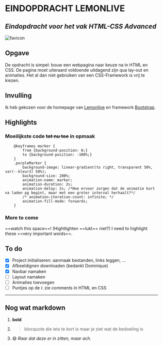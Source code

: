 # EINDOPDRACHT LEMONLIVE #
*Eindopdracht voor het vak HTML-CSS Advanced*
---

![favicon](https://github.com/Amplifiction/EindopdrLemonlive/assets/57922092/cc637708-f2c3-483a-83c4-07f6cb093794)

## Opgave ##
De opdracht is simpel: bouw een webpagina naar keuze na in HTML en CSS. De pagina moet uiteraard voldoende uitdagend zijn qua lay-out en animaties. Het al dan niet gebruiken van een CSS-Framework is vrij te kiezen.

## Invulling ##
Ik heb gekozen voor de homepage van [Lemonlive](https://lemonlive.be/) en framework [Bootstrap](https://getbootstrap.com/).

## Highlights ##
### Moeilijkste code ~~tot nu toe~~ in opmaak ###
```
    @keyframes marker {
        from {background-position: 0;}
        to {background-position: -100%;}
    }
    .purpleMarker {
        background-image: linear-gradient(to right, transparent 50%, var(--kleur3) 50%);
        background-size: 200%;
        animation-name: marker;
        animation-duration: 2s;
        animation-delay: 2s; /*Hoe ervoor zorgen dat de animatie kort na laden pg begint, maar met een groter interval herhaalt?*/
        /* animation-iteration-count: infinite; */ 
        animation-fill-mode: forwards;
    }

```
### More to come ###
==watch this space==! (Hightlighten ==lukt== niet?)
I need to highlight these ==very important words==.

## To do ##
- [x] Project initialiseren: aanmaak bestanden, links leggen, ...
- [x] Afbeeldignen downloaden (bedankt Dominique)
- [x] Navbar namaken
- [ ] Layout namaken
- [ ] Animaties toevoegen
- [ ] Puntjes op de i: zie comments in HTML en CSS

---

## Nog wat markdown ##
1. **bold**
2. > blocquote die iets te kort is
   > maar je ziet wat de bedoeling is
3. 😄 *Raar dat deze er in zitten, maar ach.*
